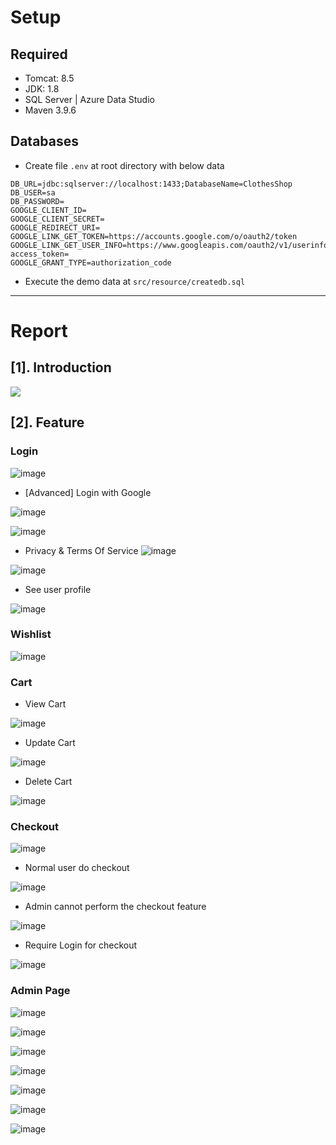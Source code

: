 # Setup

## Required
- Tomcat: 8.5
- JDK: 1.8
- SQL Server | Azure Data Studio
- Maven 3.9.6

## Databases
- Create file `.env` at root directory with below data

```text
DB_URL=jdbc:sqlserver://localhost:1433;DatabaseName=ClothesShop
DB_USER=sa
DB_PASSWORD=
GOOGLE_CLIENT_ID=
GOOGLE_CLIENT_SECRET=
GOOGLE_REDIRECT_URI=
GOOGLE_LINK_GET_TOKEN=https://accounts.google.com/o/oauth2/token
GOOGLE_LINK_GET_USER_INFO=https://www.googleapis.com/oauth2/v1/userinfo?access_token=
GOOGLE_GRANT_TYPE=authorization_code
```

- Execute the demo data at `src/resource/createdb.sql`

***
# Report
## [1]. Introduction
[<img src="intro.gif">](https://github.com/lcaohoanq/Clothes-Shop/blob/main/intro.gif)

## [2]. Feature
### Login

![image](https://github.com/lcaohoanq/Clothes-Shop/assets/136492579/47c7b065-0a27-4fc7-810b-ba849f5a756d)

- [Advanced] Login with Google

![image](https://github.com/lcaohoanq/Clothes-Shop/assets/136492579/57869e8c-2679-44ca-9c48-f3b36ef0fd25)

![image](https://github.com/lcaohoanq/Clothes-Shop/assets/136492579/c7475b69-11c7-4a63-b34a-6bd949bab872)

- Privacy & Terms Of Service
![image](https://github.com/lcaohoanq/Clothes-Shop/assets/136492579/230528e6-a2f7-4608-8ec6-778bfda0f5d4)

![image](https://github.com/lcaohoanq/Clothes-Shop/assets/136492579/d8a8ce32-e3e7-4db3-b781-cb58e83832a8)

- See user profile

![image](https://github.com/lcaohoanq/Clothes-Shop/assets/136492579/4f0e1149-9f7f-4323-a432-aed53813aef9)

### Wishlist
![image](https://github.com/lcaohoanq/Clothes-Shop/assets/136492579/17208a4a-1b7b-4b2c-959f-d2eb02091a3a)

### Cart
- View Cart
  
![image](https://github.com/lcaohoanq/Clothes-Shop/assets/136492579/9876d72c-2a3f-41e3-8662-b99935bbe3cc)

- Update Cart

![image](https://github.com/lcaohoanq/Clothes-Shop/assets/136492579/5b255980-e4c2-4a2a-9e5a-143c9241bf60)

- Delete Cart

![image](https://github.com/lcaohoanq/Clothes-Shop/assets/136492579/c44e7933-6d8d-43a7-ac1d-ae2dd043ad5c)


### Checkout
![image](https://github.com/lcaohoanq/Clothes-Shop/assets/136492579/a6589914-9788-4409-b343-573eae961717)

- Normal user do checkout

![image](https://github.com/lcaohoanq/Clothes-Shop/assets/136492579/13d4e82f-8979-4772-943e-ce7a2b883256)

- Admin cannot perform the checkout feature

![image](https://github.com/lcaohoanq/Clothes-Shop/assets/136492579/4e584574-14ed-4738-8ea6-732f0dc32158)


- Require Login for checkout

![image](https://github.com/lcaohoanq/Clothes-Shop/assets/136492579/540478af-b088-4b7c-8970-4d487035daaf)

### Admin Page
![image](https://github.com/lcaohoanq/Clothes-Shop/assets/136492579/b0e5253d-3222-411b-a847-aec4d1b6fd06)

![image](https://github.com/lcaohoanq/Clothes-Shop/assets/136492579/12e99a64-af28-46d8-b783-24c37f7b8b30)

![image](https://github.com/lcaohoanq/Clothes-Shop/assets/136492579/8f7bcca6-1fb0-4bbc-b44e-14461765333b)

![image](https://github.com/lcaohoanq/Clothes-Shop/assets/136492579/d84687da-9586-44be-b503-e19ac4599bd8)

![image](https://github.com/lcaohoanq/Clothes-Shop/assets/136492579/ed03463a-8756-477e-b246-45b0c0cb3cf5)

![image](https://github.com/lcaohoanq/Clothes-Shop/assets/136492579/d39cd73c-5dd8-401f-ab05-ef8805c1a023)

![image](https://github.com/lcaohoanq/Clothes-Shop/assets/136492579/7bd07f3e-e270-4764-bc12-dea3a147597a)







